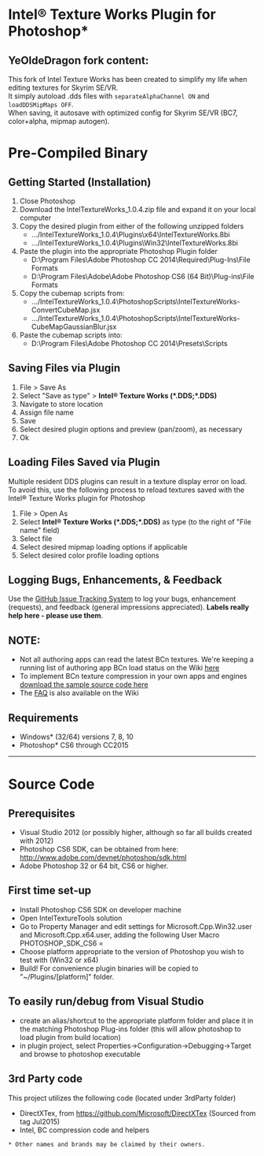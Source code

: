 # Intel&reg; Texture Works Plugin for Photoshop*

## YeOldeDragon fork content:
This fork of Intel Texture Works has been created to simplify my life when editing textures for Skyrim SE/VR.  
It simply autoload .dds files with `separateAlphaChannel ON` and `loadDDSMipMaps OFF`.  
When saving, it autosave with optimized config for Skyrim SE/VR (BC7, color+alpha, mipmap autogen).


# Pre-Compiled Binary
## Getting Started (Installation)
1. Close Photoshop
2. Download the IntelTextureWorks_1.0.4.zip file and expand it on your local computer
3. Copy the desired plugin from either of the following unzipped folders
	* .../IntelTextureWorks_1.0.4\Plugins\x64\IntelTextureWorks.8bi
	* .../IntelTextureWorks_1.0.4\Plugins\Win32\IntelTextureWorks.8bi
4. Paste the plugin into the appropriate Photoshop Plugin folder
	* D:\Program Files\Adobe Photoshop CC 2014\Required\Plug-Ins\File Formats
	* D:\Program Files\Adobe\Adobe Photoshop CS6 (64 Bit)\Plug-ins\File Formats
5. Copy the cubemap scripts from:
	* .../IntelTextureWorks_1.0.4\PhotoshopScripts\IntelTextureWorks-ConvertCubeMap.jsx
	* .../IntelTextureWorks_1.0.4\PhotoshopScripts\IntelTextureWorks-CubeMapGaussianBlur.jsx
6. Paste the cubemap scripts into:
	* D:\Program Files\Adobe Photoshop CC 2014\Presets\Scripts

## Saving Files via Plugin
1. File > Save As
2. Select "Save as type" > **Intel&reg; Texture Works (\*.DDS;\*.DDS)**
2. Navigate to store location
3. Assign file name
4. Save
5. Select desired plugin options and preview (pan/zoom), as necessary
6. Ok

## Loading Files Saved via Plugin
Multiple resident DDS plugins can result in a texture display error on load. To avoid this, use the following process to reload textures saved with the Intel&reg; Texture Works plugin for Photoshop

1. File > Open As
2. Select **Intel&reg; Texture Works (\*.DDS;\*.DDS)** as type (to the right of "File name" field)
3. Select file
4. Select desired mipmap loading options if applicable
5. Select desired color profile loading options

## Logging Bugs, Enhancements, & Feedback
Use the [GitHub Issue Tracking System](https://github.com/GameTechDev/Intel-Texture-Works-Plugin/issues) to log your bugs, enhancement (requests), and feedback (general impressions appreciated). **Labels really help here - please use them**.

## NOTE:
* Not all authoring apps can read the latest BCn textures. We're keeping a running list of authoring app BCn load status on the Wiki [here](https://github.com/GameTechDev/Intel-Texture-Works-Plugin/wiki/BCn-App-Support)
* To implement BCn texture compression in your own apps and engines [download the sample source code here](https://software.intel.com/en-us/articles/fast-ispc-texture-compressor-update)
* The [FAQ](https://github.com/GameTechDev/Intel-Texture-Works-Plugin/wiki/FAQ) is also available on the Wiki

## Requirements

* Windows\* (32/64) versions 7, 8, 10
* Photoshop\* CS6 through CC2015



* * *


# Source Code
## Prerequisites ##

- Visual Studio 2012 (or possibly higher, although so far all builds created with 2012)
- Photoshop CS6 SDK, can be obtained from here: http://www.adobe.com/devnet/photoshop/sdk.html
- Adobe Photoshop 32 or 64 bit, CS6 or higher.

## First time set-up ##

- Install Photoshop CS6 SDK on developer machine
- Open IntelTextureTools solution 
- Go to Property Manager and edit settings for Microsoft.Cpp.Win32.user and Microsoft.Cpp.x64.user, adding the following User Macro
	PHOTOSHOP_SDK_CS6 = <full path to location of Photoshop CS6 SDK> 
- Choose platform appropriate to the version of Photoshop you wish to test with (Win32 or x64)
- Build! For convenience plugin binaries will be copied to "~/Plugins/[platform]" folder.

## To easily run/debug from Visual Studio ##

- create an alias/shortcut to the appropriate platform folder and place it in the matching Photoshop Plug-ins folder (this will allow photoshop to load plugin from build location) 
- in plugin project, select Properties->Configuration->Debugging->Target and browse to photoshop executable

## 3rd Party code ## 

This project utilizes the following code (located under 3rdParty folder)
- DirectXTex, from https://github.com/Microsoft/DirectXTex (Sourced from tag Jul2015)
- Intel, BC compression code and helpers 


```
* Other names and brands may be claimed by their owners.
```
